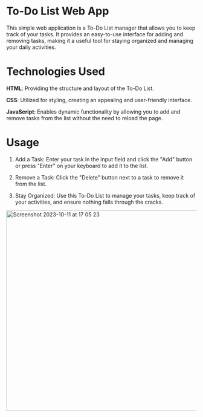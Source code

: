 # To-Do List Web App

This simple web application is a To-Do List manager that allows you to keep track of your tasks. 
It provides an easy-to-use interface for adding and removing tasks, making it a useful tool for staying organized and managing your daily activities.

# Technologies Used
**HTML**: 
Providing the structure and layout of the To-Do List.

**CSS**: 
Utilized for styling, creating an appealing and user-friendly interface.

**JavaScript**: 
Enables dynamic functionality by allowing you to add and remove tasks from the list without the need to reload the page.


# Usage
1. Add a Task: Enter your task in the input field and click the "Add" button or press "Enter" on your keyboard to add it to the list.

2. Remove a Task: Click the "Delete" button next to a task to remove it from the list.

3. Stay Organized: Use this To-Do List to manage your tasks, keep track of your activities, and ensure nothing falls through the cracks.

<img width="530" alt="Screenshot 2023-10-11 at 17 05 23" src="https://github.com/ildizsigrai/to-do/assets/128381088/3f475e58-9cbd-4f0d-861d-90b23b248377">
